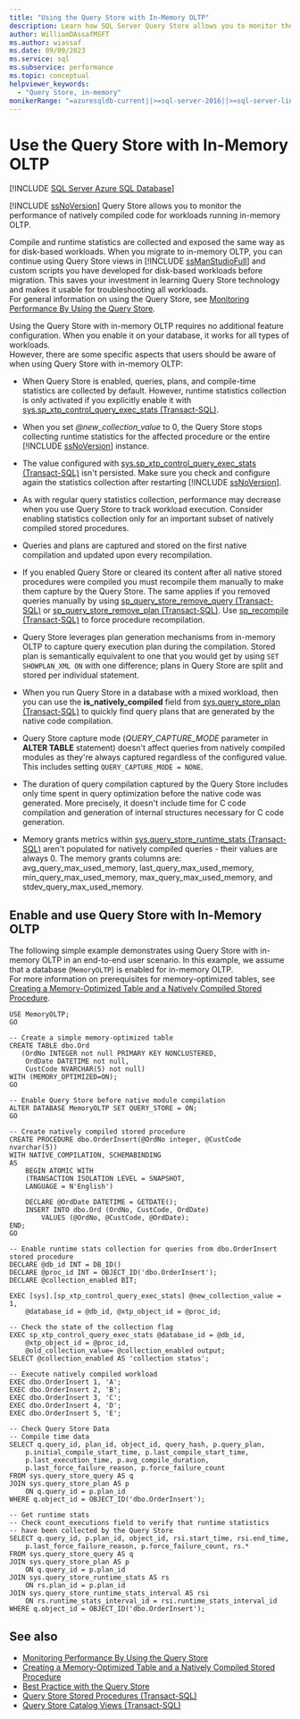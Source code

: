```yaml
---
title: "Using the Query Store with In-Memory OLTP"
description: Learn how SQL Server Query Store allows you to monitor the performance of natively compiled code for workloads running in-memory OLTP.
author: WilliamDAssafMSFT
ms.author: wiassaf
ms.date: 09/09/2023
ms.service: sql
ms.subservice: performance
ms.topic: conceptual
helpviewer_keywords:
  - "Query Store, in-memory"
monikerRange: "=azuresqldb-current||>=sql-server-2016||>=sql-server-linux-2017||=azuresqldb-mi-current"
---
```


# Use the Query Store with In-Memory OLTP

[!INCLUDE [SQL Server Azure SQL Database](../../includes/applies-to-version/sql-asdb.md)]

[!INCLUDE [ssNoVersion](../../includes/ssnoversion-md.md)] Query Store allows you to monitor the performance of natively compiled code for workloads running in-memory OLTP.

Compile and runtime statistics are collected and exposed the same way as for disk-based workloads.
When you migrate to in-memory OLTP, you can continue using Query Store views in [!INCLUDE [ssManStudioFull](../../includes/ssmanstudiofull-md.md)] and custom scripts you have developed for disk-based workloads before migration. This saves your investment in learning Query Store technology and makes it usable for troubleshooting all workloads.  
For general information on using the Query Store, see [Monitoring Performance By Using the Query Store](../../relational-databases/performance/monitoring-performance-by-using-the-query-store.md).

Using the Query Store with in-memory OLTP requires no additional feature configuration. When you enable it on your database, it works for all types of workloads.  
However, there are some specific aspects that users should be aware of when using Query Store with in-memory OLTP:

- When Query Store is enabled, queries, plans, and compile-time statistics are collected by default. However, runtime statistics collection is only activated if you explicitly enable it with  [sys.sp_xtp_control_query_exec_stats (Transact-SQL)](../../relational-databases/system-stored-procedures/sys-sp-xtp-control-query-exec-stats-transact-sql.md).

- When you set *\@new_collection_value* to 0, the Query Store stops collecting runtime statistics for the affected procedure or the entire [!INCLUDE [ssNoVersion](../../includes/ssnoversion-md.md)] instance.

- The value configured with [sys.sp_xtp_control_query_exec_stats (Transact-SQL)](../../relational-databases/system-stored-procedures/sys-sp-xtp-control-query-exec-stats-transact-sql.md) isn't persisted. Make sure you check and configure again the statistics collection after restarting [!INCLUDE [ssNoVersion](../../includes/ssnoversion-md.md)].

- As with regular query statistics collection, performance may decrease when you use Query Store to track workload execution. Consider enabling statistics collection only for an important subset of natively compiled stored procedures.

- Queries and plans are captured and stored on the first native compilation and updated upon every recompilation.

- If you enabled Query Store or cleared its content after all native stored procedures were compiled you must recompile them manually to make them capture by the Query Store. The same applies if you removed queries manually by using [sp_query_store_remove_query (Transact-SQL)](../../relational-databases/system-stored-procedures/sp-query-store-remove-query-transact-sql.md) or [sp_query_store_remove_plan (Transact-SQL)](../../relational-databases/system-stored-procedures/sp-query-store-remove-plan-transact-sql.md). Use [sp_recompile (Transact-SQL)](../../relational-databases/system-stored-procedures/sp-recompile-transact-sql.md) to force procedure recompilation.

- Query Store leverages plan generation mechanisms from in-memory OLTP to capture query execution plan during the compilation. Stored plan is semantically equivalent to one that you would get by using `SET SHOWPLAN_XML ON` with one difference; plans in Query Store are split and stored per individual statement.

- When you run Query Store in a database with a mixed workload, then you can use the **is_natively_compiled** field from [sys.query_store_plan (Transact-SQL)](../../relational-databases/system-catalog-views/sys-query-store-plan-transact-sql.md) to quickly find query plans that are generated by the native code compilation.

- Query Store capture mode (*QUERY_CAPTURE_MODE* parameter in **ALTER TABLE** statement) doesn't affect queries from natively compiled modules as they're always captured regardless of the configured value. This includes setting `QUERY_CAPTURE_MODE = NONE`.

- The duration of query compilation captured by the Query Store includes only time spent in query optimization before the native code was generated. More precisely, it doesn't include time for C code compilation and generation of internal structures necessary for C code generation.

- Memory grants metrics within [sys.query_store_runtime_stats (Transact-SQL)](../../relational-databases/system-catalog-views/sys-query-store-runtime-stats-transact-sql.md) aren't populated for natively compiled queries - their values are always 0. The memory grants columns are: avg_query_max_used_memory, last_query_max_used_memory, min_query_max_used_memory, max_query_max_used_memory, and stdev_query_max_used_memory.

## Enable and use Query Store with In-Memory OLTP

The following simple example demonstrates using Query Store with in-memory OLTP in an end-to-end user scenario. In this example, we assume that a  database (`MemoryOLTP`) is enabled for in-memory OLTP.  
    For more information on prerequisites for memory-optimized tables, see [Creating a Memory-Optimized Table and a Natively Compiled Stored Procedure](../../relational-databases/in-memory-oltp/creating-a-memory-optimized-table-and-a-natively-compiled-stored-procedure.md).

```
USE MemoryOLTP;
GO

-- Create a simple memory-optimized table
CREATE TABLE dbo.Ord
   (OrdNo INTEGER not null PRIMARY KEY NONCLUSTERED,
    OrdDate DATETIME not null,
    CustCode NVARCHAR(5) not null)
WITH (MEMORY_OPTIMIZED=ON);
GO

-- Enable Query Store before native module compilation
ALTER DATABASE MemoryOLTP SET QUERY_STORE = ON;
GO

-- Create natively compiled stored procedure
CREATE PROCEDURE dbo.OrderInsert(@OrdNo integer, @CustCode nvarchar(5))
WITH NATIVE_COMPILATION, SCHEMABINDING
AS
    BEGIN ATOMIC WITH
    (TRANSACTION ISOLATION LEVEL = SNAPSHOT,
    LANGUAGE = N'English')

    DECLARE @OrdDate DATETIME = GETDATE();
    INSERT INTO dbo.Ord (OrdNo, CustCode, OrdDate)
        VALUES (@OrdNo, @CustCode, @OrdDate);
END;
GO

-- Enable runtime stats collection for queries from dbo.OrderInsert stored procedure
DECLARE @db_id INT = DB_ID()
DECLARE @proc_id INT = OBJECT_ID('dbo.OrderInsert');
DECLARE @collection_enabled BIT;

EXEC [sys].[sp_xtp_control_query_exec_stats] @new_collection_value = 1,
    @database_id = @db_id, @xtp_object_id = @proc_id;

-- Check the state of the collection flag
EXEC sp_xtp_control_query_exec_stats @database_id = @db_id,
    @xtp_object_id = @proc_id,
    @old_collection_value= @collection_enabled output;
SELECT @collection_enabled AS 'collection status';

-- Execute natively compiled workload
EXEC dbo.OrderInsert 1, 'A';
EXEC dbo.OrderInsert 2, 'B';
EXEC dbo.OrderInsert 3, 'C';
EXEC dbo.OrderInsert 4, 'D';
EXEC dbo.OrderInsert 5, 'E';

-- Check Query Store Data
-- Compile time data
SELECT q.query_id, plan_id, object_id, query_hash, p.query_plan,
    p.initial_compile_start_time, p.last_compile_start_time,
    p.last_execution_time, p.avg_compile_duration,
    p.last_force_failure_reason, p.force_failure_count
FROM sys.query_store_query AS q
JOIN sys.query_store_plan AS p
    ON q.query_id = p.plan_id
WHERE q.object_id = OBJECT_ID('dbo.OrderInsert');

-- Get runtime stats
-- Check count_executions field to verify that runtime statistics
-- have been collected by the Query Store
SELECT q.query_id, p.plan_id, object_id, rsi.start_time, rsi.end_time,
    p.last_force_failure_reason, p.force_failure_count, rs.*
FROM sys.query_store_query AS q
JOIN sys.query_store_plan AS p
    ON q.query_id = p.plan_id
JOIN sys.query_store_runtime_stats AS rs
    ON rs.plan_id = p.plan_id
JOIN sys.query_store_runtime_stats_interval AS rsi
    ON rs.runtime_stats_interval_id = rsi.runtime_stats_interval_id
WHERE q.object_id = OBJECT_ID('dbo.OrderInsert');
```

## See also

- [Monitoring Performance By Using the Query Store](../../relational-databases/performance/monitoring-performance-by-using-the-query-store.md)
- [Creating a Memory-Optimized Table and a Natively Compiled Stored Procedure](../../relational-databases/in-memory-oltp/creating-a-memory-optimized-table-and-a-natively-compiled-stored-procedure.md)
- [Best Practice with the Query Store](../../relational-databases/performance/best-practice-with-the-query-store.md)
- [Query Store Stored Procedures (Transact-SQL)](../../relational-databases/system-stored-procedures/query-store-stored-procedures-transact-sql.md)
- [Query Store Catalog Views (Transact-SQL)](../../relational-databases/system-catalog-views/query-store-catalog-views-transact-sql.md)